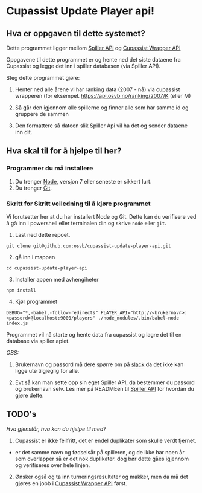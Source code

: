 # Cupassist Update Player api!

## Hva er oppgaven til dette systemet?

Dette programmet ligger mellom [Spiller API](https://github.com/osvb/player-api) og [Cupassist Wrapper API](https://github.com/osvb/beach-ranking-api)

Oppgavene til dette programmet er og hente ned det siste dataene fra Cupassist og legge det inn i spiller databasen (via Spiller API).

Steg dette programmet gjøre:
1. Henter ned alle årene vi har ranking data (2007 - nå) via cupassist wrapperen
(for eksempel. https://api.osvb.no/ranking/2007/K (eller M)

2. Så går den igjennom alle spillerne og finner alle som har samme id og gruppere de sammen

3. Den formattere så dateen slik Spiller Api vil ha det og sender dataene inn dit.


## Hva skal til for å hjelpe til her?

### Programmer du må installere

1. Du trenger [Node](nodejs.org), versjon 7 eller seneste er sikkert lurt.
2. Du trenger [Git](https://git-scm.com/downloads).

### Skritt for Skritt veiledning til å kjøre programmet

Vi forutsetter her at du har installert Node og Git.
Dette kan du verifisere ved å gå inn i powershell eller terminalen din og skrive `node` eller `git`.

1. Last ned dette repoet.

`git clone git@github.com:osvb/cupassist-update-player-api.git`

2. gå inn i mappen

`cd cupassist-update-player-api`

3. Installer appen med avhengiheter

`npm install`

4. Kjør programmet

`DEBUG="*,-babel,-follow-redirects" PLAYER_API="http://<brukernavn>:<passord>@localhost:9000/players" ./node_modules/.bin/babel-node index.js`

Programmet vil nå starte og hente data fra cupassist og lagre det til en database via spiller apiet.

*OBS:*
1. Brukernavn og passord må dere spørre om på [slack](osvb.slack.com) da det ikke kan ligge ute tilgjeglig for alle.

2. Evt så kan man sette opp sin eget Spiller API, da bestemmer du passord og brukernavn selv. Les mer på READMEen til [Spiller API](https://github.com/osvb/player-api) for hvordan du gjøre dette.

## TODO's

*Hva gjenstår, hva kan du hjelpe til med?*

1. Cupassist er ikke feilfritt, det er endel duplikater som skulle verdt fjernet.
  - er det samme navn og fødselsår på spilleren, og de ikke har noen år som overlapper så er det nok duplikater.
    dog bør dette gåes igjennom og verifiseres over hele linjen.

2. Ønsker også og ta inn turneringsresultater og makker, men da må det gjøres en jobb i [Cupassist Wrapper API](https://github.com/osvb/beach-ranking-api) først.
